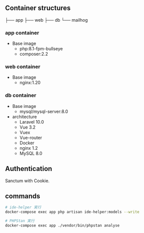 ## Container structures

├── app
├── web
├── db
└── mailhog

### app container

- Base image
  - php:8.1-fpm-bullseye
  - composer:2.2

### web container

- Base image
  - nginx:1.20

### db container

- Base image
  - mysql/mysql-server:8.0
- architecture
  - Laravel 10.0
  - Vue 3.2
  - Vuex
  - Vue-router
  - Docker
  - nginx 1.2
  - MySQL 8.0

## Authentication

Sanctum with Cookie.

## commands

```bash
# ide-helper 実行
docker-compose exec app php artisan ide-helper:models --write

# PHPStan 実行
docker-compose exec app ./vendor/bin/phpstan analyse
```
